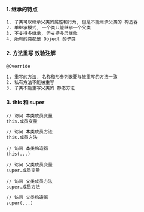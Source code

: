 #### 1. 继承的特点

```txt
1. 子类可以继承父类的属性和行为, 但是不能继承父类的 构造器
2. 单继承模式, 一个类只能继承一个父类
3. 不支持多继承, 但支持多层继承
4. 所有的类都是 Object 的子类
```

#### 2. 方法重写 效验注解

```
@Override
```

```txt
1. 重写的方法, 名称和形参列表要与被重写的方法一致
2. 私有方法不能被重写
3. 子类不能重写父类的 静态方法
```

#### 3. this 和 super

```txt
// 访问 本类成员变量
this.成员变量

// 访问 本类成员方法
this.成员方法

// 访问 本类构造器
this(...)
```

```txt
// 访问 父类成员变量
super.成员变量

// 访问 父类成员方法
super.成员方法

// 访问 父类构造器
super(...)
```
